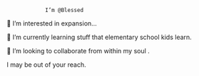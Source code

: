

                I’m @Blessed

👀 I’m interested in expansion...

🌱 I’m currently learning stuff that elementary school kids learn. 

💞️ I’m looking to collaborate from within my soul .

I may be out of your reach.

<!---
Blessed1Infinity/Blessed1Infinity is a ✨ special ✨ repository because its `README.md` (this file) appears on your GitHub profile.
You can click the Preview link to take a look at your changes.
--->
